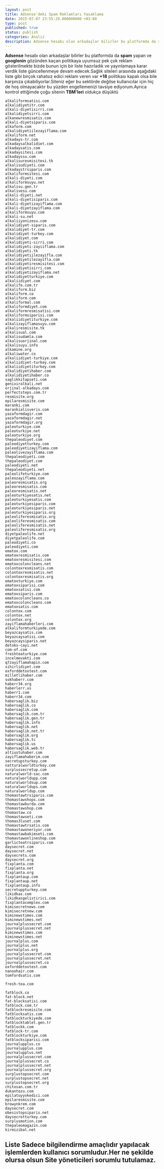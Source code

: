 ```yaml
---
layout: post
title: Adsense'deki Spam Reklamları Yasaklama
date: 2015-07-07 23:55:29.000000000 +03:00
type: post
published: true
status: publish
categories: Analiz
description: Adsense hesabı olan arkadaşlar bilirler bu platformda da spam yapan ve googlenin gözünden kaçan politikaya uyumsuz pek çok reklam gösterilmekte
---
```

**Adsense** hesabı olan arkadaşlar bilirler bu platformda da **spam** yapan ve **googlenin** gözünden kaçan politikaya uyumsuz pek çok reklam gösterilmekte bizde bunun için bir liste hazırladık ve yayınlamaya karar verdik liste güncellenmeye devam edecek.Sağlık siteleri arasında aşağıdaki liste gibi birçok rahatsız edici reklam veren var **+18** politikası kapalı olsa bile karşınıza çıkabiliyorlar.Siteniz eğer bu sektörde değilse kullanıcılar için hiç de hoş olmayacaktır bu yüzden engellemenizi tavsiye ediyorum.Ayrıca kontrol ettiğimde çoğu sitenin **TBM'leri** oldukça düşüktü

    alkaliformsatisi.com
    alkalidiyetitr.com
    alkali-diyetisirri.com
    alkalidiyetsirri.com
    alkanewresmisatis.com
    alkali-diyetsiparis.com
    alkaform.com
    alkalidiyetiilezayiflama.com
    alkaliform.net
    alkadays-tr.com
    alkadaysalkalidiet.com
    alkadaysatis.com
    alkadaysitesi.com
    alkadayssu.com
    alkalisuresmisitesi.tk
    alkalisudiyeti.com
    alkadaystrsiparis.com
    alkaliformsitesi.com
    alkali-diyeti.com
    alkaliformsuyu.net
    alkalisu.gen.tr
    alkalivesu.com
    alkali-diyeti.net
    alkali-diyetisiparis.com
    alkali-diyetizayiflama.com
    alkali-diyetzayiflama.com
    alkaliformsuyu.com
    alkali-su.net
    alkaliiyonizesu.com
    alkalidiyet-siparis.com
    alkalidiyet-tr.com
    alkalidiyet-turkey.com
    alkalidiyet.com
    alkalidiyeti-sirri.com
    alkalidiyeti-zayiiflama.com
    alkalidiyeti.tk
    alkalidiyetiilezayifla.com
    alkalidiyetilezayifla.com
    alkalidiyetiresmisitesi.com
    alkalidiyetisirri.com
    alkalidiyetizayiflama.net
    alkalidiyetturkiye.com
    alkaliidiyet.com
    alkalife.com.tr
    alkaliform.biz
    alkaliform.co
    alkaliform.com
    alkaliformal.com
    alkaliformdiyet.com
    alkaliformresmisatisi.com
    alkaliformsiparisi.com
    alkaliidiyetiturkiye.com
    alkalizayiflamasuyu.com
    alkaliresmisite.tk
    alkalisual.com
    alkalisudamla.com
    alkalisuorjinal.com
    alkalisuyu.info
    alkamine.org
    alkaliwater.co
    alkaliidiyet-turkiye.com
    alkaliidiyet-turkey.com
    alkaliidiyetiturkey.com
    alkalidiyetihaber.com
    alkalidiyetihaber.co
    saglikkitapseti.com
    genixiralkali.net
    orjinal-alkadays.com
    perfectsteps.com.tr
    resmisite.org
    epilaresmisite.com
    maranki.com
    marankialisveris.com
    yazaformdagir.com
    yazaformdagir.net
    yazaformdagir.org
    paleoturkiye.com
    paleoturkiye.net
    paleoturkiye.org
    thepaleodiyet.com
    paleodiyetturkey.com
    paleodiyetizayiflama.com
    paleolivezayiflama.com
    thepaleodiyeti.com
    thepaleodiyet.com
    paleodiyeti.net
    thepaleodiyeti.net
    paleolifeturkiye.com
    paleozayiflama.com
    paleoresmisatis.org
    paleoresmisatis.com
    paleoresmisatis.net
    paleoturkiyesatis.net
    paleoturkiyesatis.com
    paleoturkiyesiparis.com
    paleoturkiyesiparis.net
    paleoturkiyesiparis.org
    paleoliferesmisatis.org
    paleoliferesmisatis.com
    paleoliferesmisatis.net
    paleoliferesmisatis.org
    diyetpaleolife.net
    diyetpaleolife.com
    paleodiyeti.co
    paleodiyeti.com
    ematox.com
    ematoxresmisatis.com
    ematoxresmisitesi.com
    ematoxcoloncleans.net
    colontoxresmisatis.com
    colontoxresmisatis.net
    colontoxresmisatis.org
    ematoxturkiye.com
    ematoxsiparisi.com
    ematoxsatisi.com
    ematoxsiparis.com
    ematoxcoloncleans.co
    ematoxcoloncleans.com
    ematoxsatis.com
    colontox.com
    colontox.net
    colontox.org
    zayiflamahaberleri.com
    alkaliformturkiyede.com
    beyazcaysatis.com
    beyazcaysatisi.com
    beyazcaysiparis.net
    detoks-cayi.net
    com-of.com
    freshteaturkiye.com
    incelmevakti.com
    q7zayiflamahapin.com
    sihirlidiyet.com
    oxforddetoxtest.com
    milletlihaber.com
    sokhaberr.com
    haberr34.org
    haberlerr.us
    haberr1.com
    haberr34.com
    habersaglik.biz
    habersaglik.co
    habersaglik.com
    habersaglik.com.tr
    habersaglik.gen.tr
    habersaglik.info
    habersaglik.net
    habersaglik.net.tr
    habersaglik.org
    habersaglik.tc
    habersaglik.us
    habersaglik.web.tr
    altiustuhaber.com
    zayiflamahaberim.com
    secretupsturkey.com
    natturalworldturkey.com
    surplussecretup.com
    naturalworld-sac.com
    naturalworldupp.com
    naturalworldsup.com
    naturalworldups.com
    naturalworldup.com
    thomastawtrsiparis.com
    thomastawshops.com
    thomastawburda.com
    thomastawshop.com
    thomastaw.co
    thomastawseti.com
    thomas3luset.com
    thomastawtrsatis.com
    thomastawoneriyor.com
    thomastawbakimseti.com
    thomastawonlineshop.com
    garlicteatrsiparis.com
    daysecret.com
    daysecret.net
    daysecrets.com
    daysecret.org
    fixplanta.com
    fixplanta.net
    fixplanta.org
    fixplantaup.com
    fixplantaup.net
    fixplantaup.info
    secretuppturkey.com
    likidkas.com
    likidkasgelistirici.com
    fixplantacomplex.com
    kimisecretnews.com
    kimisecretnew.com
    kiminewstimes.com
    kiminewstimes.net
    journalplussecret.com
    journalplussecret.net
    kiminewstimes.com
    kiminewstimes.net
    journalplus.com
    journalplus.net
    journalplus.org
    journalplussecret.com
    journalplussecret.net
    journalplussecret.co
    oxforddetoxtest.com
    nanoohair.com
    tomfordsatis.com

    fresh-tea.com

    fatblock.co
    fat-block.net
    fat-blocksatisi.com
    fatblock.com.tr
    fatblockresmisite.com
    fatblocksatis.com
    fatblockturkiyede.com
    fatblocktablet.gen.tr
    fatblockk.com
    fatblock-tr.com
    fatblockturkiye.com
    fatblocksiparisi.com
    journalupplus.co
    journalupplus.com
    journalupplus.net
    journalplussecret.com
    journalplussecret.co
    journalplussecret.net
    journalplussecret.org
    surplustopsecret.com
    surplustopsecret.net
    surplustopsecret.org
    chitosan.com.tr
    dukantozu.com
    epilatuyyokedici.com
    epilaresmisite.com
    browynkrem.com
    daysecret.com
    obesistopsiparis.net
    daysecretturkey.com
    surplusmotion.com
    thepaleomagazin.com
    kirmizibal.net

## Liste Sadece bilgilendirme amaçlıdır yapılacak işlemlerden kullanıcı sorumludur.Her ne şekilde olursa olsun Site yöneticileri sorumlu tutulamaz.
